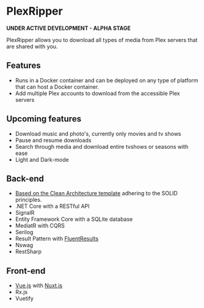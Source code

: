 # PlexRipper

**UNDER ACTIVE DEVELOPMENT - ALPHA STAGE**

PlexRipper allows you to download all types of media from Plex servers that are shared with you. 

## Features
 - Runs in a Docker container and can be deployed on any type of platform that can host a Docker container. 
 - Add multiple Plex accounts to download from the accessible Plex servers
 
  
 ## Upcoming features
 - Download music and photo's, currently only movies and tv shows
 - Pause and resume downloads
 - Search through media and download entire tvshows or seasons with ease
 - Light and Dark-mode
 
 ## Back-end
 - [Based on the Clean Architecture template](https://github.com/jasontaylordev/CleanArchitecture) adhering to the SOLID principles.
 - .NET Core with a RESTful API
 - SignalR
 - Entity Framework Core with a SQLite database
 - MediatR with CQRS
 - Serilog
 - Result Pattern with [FluentResults](https://github.com/altmann/FluentResults)
 - Nswag
 - RestSharp
 
  
 ## Front-end
 - [Vue.js](https://vuejs.org/) with [Nuxt.js](https://nuxtjs.org/)
 - Rx.js
 - Vuetify
 
